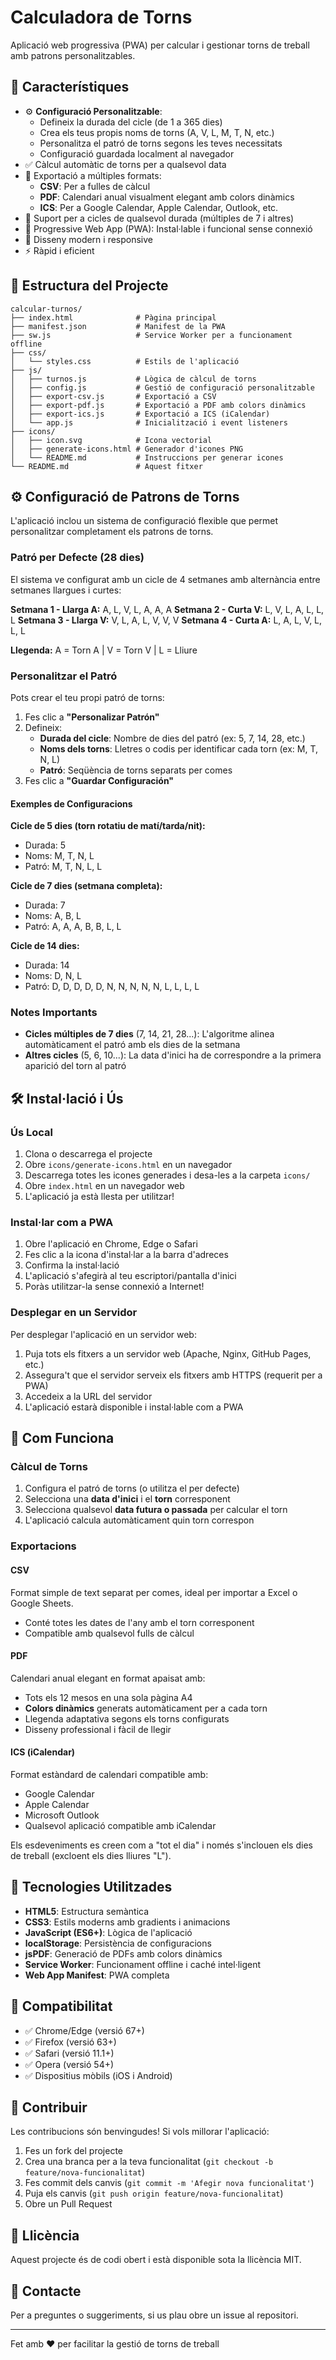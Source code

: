 # Calculadora de Torns

Aplicació web progressiva (PWA) per calcular i gestionar torns de treball amb patrons personalitzables.

## 🚀 Característiques

- ⚙️ **Configuració Personalitzable**:
  - Defineix la durada del cicle (de 1 a 365 dies)
  - Crea els teus propis noms de torns (A, V, L, M, T, N, etc.)
  - Personalitza el patró de torns segons les teves necessitats
  - Configuració guardada localment al navegador
- ✅ Càlcul automàtic de torns per a qualsevol data
- 📅 Exportació a múltiples formats:
  - **CSV**: Per a fulles de càlcul
  - **PDF**: Calendari anual visualment elegant amb colors dinàmics
  - **ICS**: Per a Google Calendar, Apple Calendar, Outlook, etc.
- 🔄 Suport per a cicles de qualsevol durada (múltiples de 7 i altres)
- 📱 Progressive Web App (PWA): Instal·lable i funcional sense connexió
- 🎨 Disseny modern i responsive
- ⚡ Ràpid i eficient

## 📁 Estructura del Projecte

```
calcular-turnos/
├── index.html              # Pàgina principal
├── manifest.json           # Manifest de la PWA
├── sw.js                   # Service Worker per a funcionament offline
├── css/
│   └── styles.css          # Estils de l'aplicació
├── js/
│   ├── turnos.js           # Lògica de càlcul de torns
│   ├── config.js           # Gestió de configuració personalitzable
│   ├── export-csv.js       # Exportació a CSV
│   ├── export-pdf.js       # Exportació a PDF amb colors dinàmics
│   ├── export-ics.js       # Exportació a ICS (iCalendar)
│   └── app.js              # Inicialització i event listeners
├── icons/
│   ├── icon.svg            # Icona vectorial
│   ├── generate-icons.html # Generador d'icones PNG
│   └── README.md           # Instruccions per generar icones
└── README.md               # Aquest fitxer
```

## ⚙️ Configuració de Patrons de Torns

L'aplicació inclou un sistema de configuració flexible que permet personalitzar completament els patrons de torns.

### Patró per Defecte (28 dies)

El sistema ve configurat amb un cicle de 4 setmanes amb alternància entre setmanes llargues i curtes:

**Setmana 1 - Llarga A:** A, L, V, L, A, A, A
**Setmana 2 - Curta V:** L, V, L, A, L, L, L
**Setmana 3 - Llarga V:** V, L, A, L, V, V, V
**Setmana 4 - Curta A:** L, A, L, V, L, L, L

**Llegenda:** A = Torn A | V = Torn V | L = Lliure

### Personalitzar el Patró

Pots crear el teu propi patró de torns:

1. Fes clic a **"Personalizar Patrón"**
2. Defineix:
   - **Durada del cicle**: Nombre de dies del patró (ex: 5, 7, 14, 28, etc.)
   - **Noms dels torns**: Lletres o codis per identificar cada torn (ex: M, T, N, L)
   - **Patró**: Seqüència de torns separats per comes
3. Fes clic a **"Guardar Configuración"**

#### Exemples de Configuracions

**Cicle de 5 dies (torn rotatiu de matí/tarda/nit):**
- Durada: 5
- Noms: M, T, N, L
- Patró: M, T, N, L, L

**Cicle de 7 dies (setmana completa):**
- Durada: 7
- Noms: A, B, L
- Patró: A, A, A, B, B, L, L

**Cicle de 14 dies:**
- Durada: 14
- Noms: D, N, L
- Patró: D, D, D, D, D, N, N, N, N, N, L, L, L, L

### Notes Importants

- **Cicles múltiples de 7 dies** (7, 14, 21, 28...): L'algoritme alinea automàticament el patró amb els dies de la setmana
- **Altres cicles** (5, 6, 10...): La data d'inici ha de correspondre a la primera aparició del torn al patró

## 🛠️ Instal·lació i Ús

### Ús Local

1. Clona o descarrega el projecte
2. Obre `icons/generate-icons.html` en un navegador
3. Descarrega totes les icones generades i desa-les a la carpeta `icons/`
4. Obre `index.html` en un navegador web
5. L'aplicació ja està llesta per utilitzar!

### Instal·lar com a PWA

1. Obre l'aplicació en Chrome, Edge o Safari
2. Fes clic a la icona d'instal·lar a la barra d'adreces
3. Confirma la instal·lació
4. L'aplicació s'afegirà al teu escriptori/pantalla d'inici
5. Poràs utilitzar-la sense connexió a Internet!

### Desplegar en un Servidor

Per desplegar l'aplicació en un servidor web:

1. Puja tots els fitxers a un servidor web (Apache, Nginx, GitHub Pages, etc.)
2. Assegura't que el servidor serveix els fitxers amb HTTPS (requerit per a PWA)
3. Accedeix a la URL del servidor
4. L'aplicació estarà disponible i instal·lable com a PWA

## 📖 Com Funciona

### Càlcul de Torns

1. Configura el patró de torns (o utilitza el per defecte)
2. Selecciona una **data d'inici** i el **torn** corresponent
3. Selecciona qualsevol **data futura o passada** per calcular el torn
4. L'aplicació calcula automàticament quin torn correspon

### Exportacions

#### CSV
Format simple de text separat per comes, ideal per importar a Excel o Google Sheets.
- Conté totes les dates de l'any amb el torn corresponent
- Compatible amb qualsevol fulls de càlcul

#### PDF
Calendari anual elegant en format apaisat amb:
- Tots els 12 mesos en una sola pàgina A4
- **Colors dinàmics** generats automàticament per a cada torn
- Llegenda adaptativa segons els torns configurats
- Disseny professional i fàcil de llegir

#### ICS (iCalendar)
Format estàndard de calendari compatible amb:
- Google Calendar
- Apple Calendar
- Microsoft Outlook
- Qualsevol aplicació compatible amb iCalendar

Els esdeveniments es creen com a "tot el dia" i només s'inclouen els dies de treball (excloent els dies lliures "L").

## 🔧 Tecnologies Utilitzades

- **HTML5**: Estructura semàntica
- **CSS3**: Estils moderns amb gradients i animacions
- **JavaScript (ES6+)**: Lògica de l'aplicació
- **localStorage**: Persistència de configuracions
- **jsPDF**: Generació de PDFs amb colors dinàmics
- **Service Worker**: Funcionament offline i caché intel·ligent
- **Web App Manifest**: PWA completa

## 📱 Compatibilitat

- ✅ Chrome/Edge (versió 67+)
- ✅ Firefox (versió 63+)
- ✅ Safari (versió 11.1+)
- ✅ Opera (versió 54+)
- ✅ Dispositius mòbils (iOS i Android)

## 🤝 Contribuir

Les contribucions són benvingudes! Si vols millorar l'aplicació:

1. Fes un fork del projecte
2. Crea una branca per a la teva funcionalitat (`git checkout -b feature/nova-funcionalitat`)
3. Fes commit dels canvis (`git commit -m 'Afegir nova funcionalitat'`)
4. Puja els canvis (`git push origin feature/nova-funcionalitat`)
5. Obre un Pull Request

## 📄 Llicència

Aquest projecte és de codi obert i està disponible sota la llicència MIT.

## 📧 Contacte

Per a preguntes o suggeriments, si us plau obre un issue al repositori.

---

Fet amb ❤️ per facilitar la gestió de torns de treball
